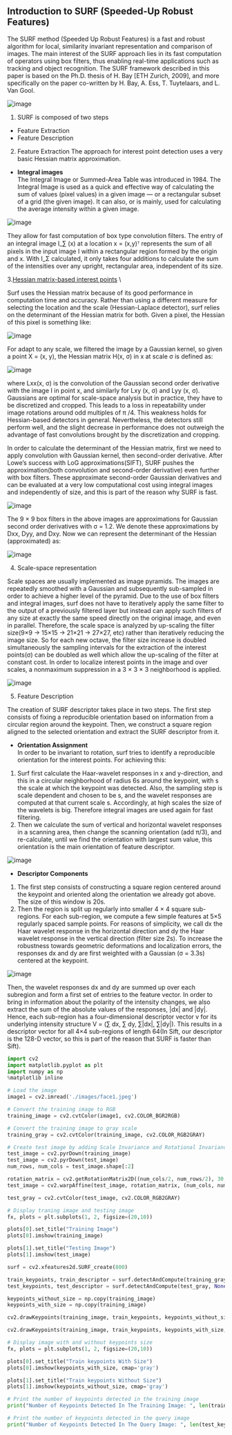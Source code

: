 ## __Introduction to SURF (Speeded-Up Robust Features)__

The SURF method (Speeded Up Robust Features) is a fast and robust algorithm for local, similarity invariant representation and comparison of images. The main interest of the SURF approach lies in its fast computation of operators using box filters, thus enabling real-time applications such as tracking and object recognition. The SURF framework described in this paper is based on the Ph.D. thesis of H. Bay [ETH Zurich, 2009], and more specifically on the paper co-written by H. Bay, A. Ess, T. Tuytelaars, and L. Van Gool.

![image](https://user-images.githubusercontent.com/51910127/134413424-89ef850a-4a34-4eee-8f64-d325d8970a18.png)


1. SURF is composed of two steps
- Feature Extraction
- Feature Description

2. Feature Extraction
The approach for interest point detection uses a very basic Hessian matrix approximation.

- __Integral images__ \
The Integral Image or Summed-Area Table was introduced in 1984. The Integral Image is used as a quick and effective way of calculating the sum of values (pixel values) in a given image — or a rectangular subset of a grid (the given image). It can also, or is mainly, used for calculating the average intensity within a given image.

![image](https://user-images.githubusercontent.com/51910127/134414082-818fdaee-a7be-445c-bcd4-944ef1401fc0.png)


They allow for fast computation of box type convolution filters. The entry of an integral image I_∑ (x) at a location x = (x,y)ᵀ represents the sum of all pixels in the input image I within a rectangular region formed by the origin and x.
With I_Σ calculated, it only takes four additions to calculate the sum of the intensities over any upright, rectangular area, independent of its size.


3.[Hessian matrix-based interest points](https://www.quora.com/What-are-the-ways-of-calculating-2-x-2-Hessian-matrix-for-2D-image-of-pixel-at-x-y-position) \

Surf uses the Hessian matrix because of its good performance in computation time and accuracy. Rather than using a different measure for selecting the location and the scale (Hessian-Laplace detector), surf relies on the determinant of the Hessian matrix for both. Given a pixel, the Hessian of this pixel is something like:

![image](https://user-images.githubusercontent.com/51910127/134415108-22647049-9bb8-4137-adde-b8c0e4696b70.png)

For adapt to any scale, we filtered the image by a Gaussian kernel, so given a point X = (x, y), the Hessian matrix H(x, σ) in x at scale σ is defined as:

![image](https://user-images.githubusercontent.com/51910127/134415249-06572587-b786-454f-8923-59cdade5e770.png)




where Lxx(x, σ) is the convolution of the Gaussian second order derivative with the image I in point x, and similarly for Lxy (x, σ) and Lyy (x, σ). Gaussians are optimal for scale-space analysis but in practice, they have to be discretized and cropped. This leads to a loss in repeatability under image rotations around odd multiples of π /4. This weakness holds for Hessian-based detectors in general. Nevertheless, the detectors still perform well, and the slight decrease in performance does not outweigh the advantage of fast convolutions brought by the discretization and cropping.

In order to calculate the determinant of the Hessian matrix, first we need to apply convolution with Gaussian kernel, then second-order derivative. After Lowe’s success with LoG approximations(SIFT), SURF pushes the approximation(both convolution and second-order derivative) even further with box filters. These approximate second-order Gaussian derivatives and can be evaluated at a very low computational cost using integral images and independently of size, and this is part of the reason why SURF is fast.

![image](https://user-images.githubusercontent.com/51910127/134414501-32c592f8-b9a2-490d-83a2-f5d4c6cd8caf.png)



The 9 × 9 box filters in the above images are approximations for Gaussian second order derivatives with σ = 1.2. We denote these approximations by Dxx, Dyy, and Dxy. Now we can represent the determinant of the Hessian (approximated) as:

![image](https://user-images.githubusercontent.com/51910127/134415508-2d35c615-bcf7-45a7-9645-57b6d2732343.png)


4. Scale-space representation

Scale spaces are usually implemented as image pyramids. The images are repeatedly smoothed with a Gaussian and subsequently sub-sampled in order to achieve a higher level of the pyramid. Due to the use of box filters and integral images, surf does not have to iteratively apply the same filter to the output of a previously filtered layer but instead can apply such filters of any size at exactly the same speed directly on the original image, and even in parallel. Therefore, the scale space is analyzed by up-scaling the filter size(9×9 → 15×15 → 21×21 → 27×27, etc) rather than iteratively reducing the image size. So for each new octave, the filter size increase is doubled simultaneously the sampling intervals for the extraction of the interest points(σ) can be doubled as well which allow the up-scaling of the filter at constant cost. In order to localize interest points in the image and over scales, a nonmaximum suppression in a 3 × 3 × 3 neighborhood is applied.

![image](https://user-images.githubusercontent.com/51910127/134415556-827249ba-91f5-448c-95b3-6a7e0eeceb56.png)

5. Feature Description

The creation of SURF descriptor takes place in two steps. The first step consists of fixing a reproducible orientation based on information from a circular region around the keypoint. Then, we construct a square region aligned to the selected orientation and extract the SURF descriptor from it.

- __Orientation Assignment__ \
In order to be invariant to rotation, surf tries to identify a reproducible orientation for the interest points. For achieving this:

1. Surf first calculate the Haar-wavelet responses in x and y-direction, and this in a circular neighborhood of radius 6s around the keypoint, with s the scale at which the keypoint was detected. Also, the sampling step is scale dependent and chosen to be s, and the wavelet responses are computed at that current scale s. Accordingly, at high scales the size of the wavelets is big. Therefore integral images are used again for fast filtering.
2. Then we calculate the sum of vertical and horizontal wavelet responses in a scanning area, then change the scanning orientation (add π/3), and re-calculate, until we find the orientation with largest sum value, this orientation is the main orientation of feature descriptor.

![image](https://user-images.githubusercontent.com/51910127/134415819-894be3fb-d33f-49dc-ab0b-44ca3da84244.png)

- __Descriptor Components__

1. The first step consists of constructing a square region centered around the keypoint and oriented along the orientation we already got above. The size of this window is 20s.
2. Then the region is split up regularly into smaller 4 × 4 square sub-regions. For each sub-region, we compute a few simple features at 5×5 regularly spaced sample points. For reasons of simplicity, we call dx the Haar wavelet response in the horizontal direction and dy the Haar wavelet response in the vertical direction (filter size 2s). To increase the robustness towards geometric deformations and localization errors, the responses dx and dy are first weighted with a Gaussian (σ = 3.3s) centered at the keypoint.

![image](https://user-images.githubusercontent.com/51910127/134415962-4fc582db-9aa1-4f48-ba14-24f9e1651168.png)

Then, the wavelet responses dx and dy are summed up over each subregion and form a first set of entries to the feature vector. In order to bring in information about the polarity of the intensity changes, we also extract the sum of the absolute values of the responses, |dx| and |dy|. Hence, each sub-region has a four-dimensional descriptor vector v for its underlying intensity structure V = (∑ dx, ∑ dy, ∑|dx|, ∑|dy|). This results in a descriptor vector for all 4×4 sub-regions of length 64(In Sift, our descriptor is the 128-D vector, so this is part of the reason that SURF is faster than Sift).

```py
import cv2
import matplotlib.pyplot as plt
import numpy as np
%matplotlib inline

# Load the image
image1 = cv2.imread('./images/face1.jpeg')

# Convert the training image to RGB
training_image = cv2.cvtColor(image1, cv2.COLOR_BGR2RGB)

# Convert the training image to gray scale
training_gray = cv2.cvtColor(training_image, cv2.COLOR_RGB2GRAY)

# Create test image by adding Scale Invariance and Rotational Invariance
test_image = cv2.pyrDown(training_image)
test_image = cv2.pyrDown(test_image)
num_rows, num_cols = test_image.shape[:2]

rotation_matrix = cv2.getRotationMatrix2D((num_cols/2, num_rows/2), 30, 1)
test_image = cv2.warpAffine(test_image, rotation_matrix, (num_cols, num_rows))

test_gray = cv2.cvtColor(test_image, cv2.COLOR_RGB2GRAY)

# Display traning image and testing image
fx, plots = plt.subplots(1, 2, figsize=(20,10))

plots[0].set_title("Training Image")
plots[0].imshow(training_image)

plots[1].set_title("Testing Image")
plots[1].imshow(test_image)
```

```py
surf = cv2.xfeatures2d.SURF_create(800)

train_keypoints, train_descriptor = surf.detectAndCompute(training_gray, None)
test_keypoints, test_descriptor = surf.detectAndCompute(test_gray, None)

keypoints_without_size = np.copy(training_image)
keypoints_with_size = np.copy(training_image)

cv2.drawKeypoints(training_image, train_keypoints, keypoints_without_size, color = (0, 255, 0))

cv2.drawKeypoints(training_image, train_keypoints, keypoints_with_size, flags = cv2.DRAW_MATCHES_FLAGS_DRAW_RICH_KEYPOINTS)

# Display image with and without keypoints size
fx, plots = plt.subplots(1, 2, figsize=(20,10))

plots[0].set_title("Train keypoints With Size")
plots[0].imshow(keypoints_with_size, cmap='gray')

plots[1].set_title("Train keypoints Without Size")
plots[1].imshow(keypoints_without_size, cmap='gray')

# Print the number of keypoints detected in the training image
print("Number of Keypoints Detected In The Training Image: ", len(train_keypoints))

# Print the number of keypoints detected in the query image
print("Number of Keypoints Detected In The Query Image: ", len(test_keypoints))
```

